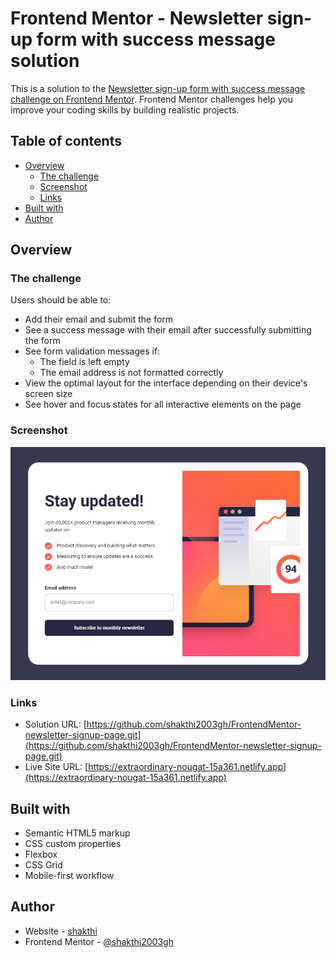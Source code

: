 # Frontend Mentor - Newsletter sign-up form with success message solution

This is a solution to the [Newsletter sign-up form with success message challenge on Frontend Mentor](https://www.frontendmentor.io/challenges/newsletter-signup-form-with-success-message-3FC1AZbNrv). Frontend Mentor challenges help you improve your coding skills by building realistic projects.

## Table of contents

- [Overview](#overview)
  - [The challenge](#the-challenge)
  - [Screenshot](#screenshot)
  - [Links](#links)
- [Built with](#built-with)
- [Author](#author)

## Overview

### The challenge

Users should be able to:

- Add their email and submit the form
- See a success message with their email after successfully submitting the form
- See form validation messages if:
  - The field is left empty
  - The email address is not formatted correctly
- View the optimal layout for the interface depending on their device's screen size
- See hover and focus states for all interactive elements on the page

### Screenshot

![](./screenshot.png)

### Links

- Solution URL: [https://github.com/shakthi2003gh/FrontendMentor-newsletter-signup-page.git](https://github.com/shakthi2003gh/FrontendMentor-newsletter-signup-page.git)
- Live Site URL: [https://extraordinary-nougat-15a361.netlify.app](https://extraordinary-nougat-15a361.netlify.app)

## Built with

- Semantic HTML5 markup
- CSS custom properties
- Flexbox
- CSS Grid
- Mobile-first workflow

## Author

- Website - [shakthi](https://portfolio-shakthi.netlify.app/)
- Frontend Mentor - [@shakthi2003gh](https://www.frontendmentor.io/profile/shakthi2003gh)
